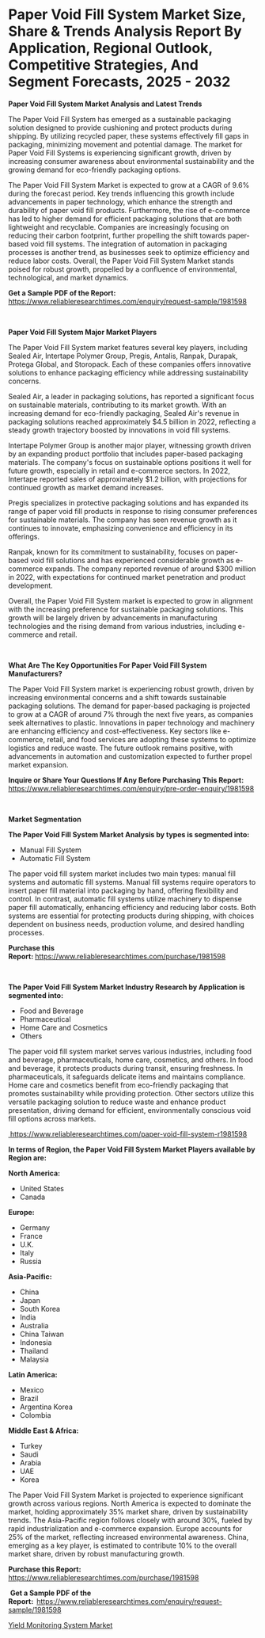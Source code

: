 <p><h1>Paper Void Fill System Market Size, Share & Trends Analysis Report By Application, Regional Outlook, Competitive Strategies, And Segment Forecasts, 2025 - 2032</h1></p><p><strong>Paper Void Fill System Market Analysis and Latest Trends</strong></p>
<p><p>The Paper Void Fill System has emerged as a sustainable packaging solution designed to provide cushioning and protect products during shipping. By utilizing recycled paper, these systems effectively fill gaps in packaging, minimizing movement and potential damage. The market for Paper Void Fill Systems is experiencing significant growth, driven by increasing consumer awareness about environmental sustainability and the growing demand for eco-friendly packaging options.</p><p>The Paper Void Fill System Market is expected to grow at a CAGR of 9.6% during the forecast period. Key trends influencing this growth include advancements in paper technology, which enhance the strength and durability of paper void fill products. Furthermore, the rise of e-commerce has led to higher demand for efficient packaging solutions that are both lightweight and recyclable. Companies are increasingly focusing on reducing their carbon footprint, further propelling the shift towards paper-based void fill systems. The integration of automation in packaging processes is another trend, as businesses seek to optimize efficiency and reduce labor costs. Overall, the Paper Void Fill System Market stands poised for robust growth, propelled by a confluence of environmental, technological, and market dynamics.</p></p>
<p><strong>Get a Sample PDF of the Report:&nbsp;</strong> <a href="https://www.reliableresearchtimes.com/enquiry/request-sample/1981598?utm_campaign=2999&utm_medium=2&utm_source=Github&utm_content=ia&utm_term=10042025&utm_id=paper-void-fill-system">https://www.reliableresearchtimes.com/enquiry/request-sample/1981598</a></p>
<p>&nbsp;</p>
<p><strong>Paper Void Fill System Major Market Players</strong></p>
<p><p>The Paper Void Fill System market features several key players, including Sealed Air, Intertape Polymer Group, Pregis, Antalis, Ranpak, Durapak, Protega Global, and Storopack. Each of these companies offers innovative solutions to enhance packaging efficiency while addressing sustainability concerns.</p><p>Sealed Air, a leader in packaging solutions, has reported a significant focus on sustainable materials, contributing to its market growth. With an increasing demand for eco-friendly packaging, Sealed Air's revenue in packaging solutions reached approximately $4.5 billion in 2022, reflecting a steady growth trajectory boosted by innovations in void fill systems.</p><p>Intertape Polymer Group is another major player, witnessing growth driven by an expanding product portfolio that includes paper-based packaging materials. The company's focus on sustainable options positions it well for future growth, especially in retail and e-commerce sectors. In 2022, Intertape reported sales of approximately $1.2 billion, with projections for continued growth as market demand increases.</p><p>Pregis specializes in protective packaging solutions and has expanded its range of paper void fill products in response to rising consumer preferences for sustainable materials. The company has seen revenue growth as it continues to innovate, emphasizing convenience and efficiency in its offerings.</p><p>Ranpak, known for its commitment to sustainability, focuses on paper-based void fill solutions and has experienced considerable growth as e-commerce expands. The company reported revenue of around $300 million in 2022, with expectations for continued market penetration and product development.</p><p>Overall, the Paper Void Fill System market is expected to grow in alignment with the increasing preference for sustainable packaging solutions. This growth will be largely driven by advancements in manufacturing technologies and the rising demand from various industries, including e-commerce and retail.</p></p>
<p>&nbsp;</p>
<p><strong>What Are The Key Opportunities For Paper Void Fill System Manufacturers?</strong></p>
<p><p>The Paper Void Fill System market is experiencing robust growth, driven by increasing environmental concerns and a shift towards sustainable packaging solutions. The demand for paper-based packaging is projected to grow at a CAGR of around 7% through the next five years, as companies seek alternatives to plastic. Innovations in paper technology and machinery are enhancing efficiency and cost-effectiveness. Key sectors like e-commerce, retail, and food services are adopting these systems to optimize logistics and reduce waste. The future outlook remains positive, with advancements in automation and customization expected to further propel market expansion.</p></p>
<p><strong>Inquire or Share Your Questions If Any Before Purchasing This Report:</strong> <a href="https://www.reliableresearchtimes.com/enquiry/pre-order-enquiry/1981598?utm_campaign=2999&utm_medium=2&utm_source=Github&utm_content=ia&utm_term=10042025&utm_id=paper-void-fill-system">https://www.reliableresearchtimes.com/enquiry/pre-order-enquiry/1981598</a></p>
<p>&nbsp;</p>
<p><strong>Market Segmentation</strong></p>
<p><strong>The Paper Void Fill System Market Analysis by types is segmented into:</strong></p>
<p><ul><li>Manual Fill System</li><li>Automatic Fill System</li></ul></p>
<p><p>The paper void fill system market includes two main types: manual fill systems and automatic fill systems. Manual fill systems require operators to insert paper fill material into packaging by hand, offering flexibility and control. In contrast, automatic fill systems utilize machinery to dispense paper fill automatically, enhancing efficiency and reducing labor costs. Both systems are essential for protecting products during shipping, with choices dependent on business needs, production volume, and desired handling processes.</p></p>
<p><strong>Purchase this Report:&nbsp;</strong><a href="https://www.reliableresearchtimes.com/purchase/1981598?utm_campaign=2999&utm_medium=2&utm_source=Github&utm_content=ia&utm_term=10042025&utm_id=paper-void-fill-system">https://www.reliableresearchtimes.com/purchase/1981598</a></p>
<p>&nbsp;</p>
<p><strong>The Paper Void Fill System Market Industry Research by Application is segmented into:</strong></p>
<p><ul><li>Food and Beverage</li><li>Pharmaceutical</li><li>Home Care and Cosmetics</li><li>Others</li></ul></p>
<p><p>The paper void fill system market serves various industries, including food and beverage, pharmaceuticals, home care, cosmetics, and others. In food and beverage, it protects products during transit, ensuring freshness. In pharmaceuticals, it safeguards delicate items and maintains compliance. Home care and cosmetics benefit from eco-friendly packaging that promotes sustainability while providing protection. Other sectors utilize this versatile packaging solution to reduce waste and enhance product presentation, driving demand for efficient, environmentally conscious void fill options across markets.</p></p>
<p><a href="https://www.reliableresearchtimes.com/paper-void-fill-system-r1981598?utm_campaign=2999&utm_medium=2&utm_source=Github&utm_content=ia&utm_term=10042025&utm_id=paper-void-fill-system">&nbsp;https://www.reliableresearchtimes.com/paper-void-fill-system-r1981598</a></p>
<p><strong>In terms of Region, the Paper Void Fill System Market Players available by Region are:</strong></p>
<p>
    <p> <strong> North America: </strong>
        <ul>
            <li>United States</li>
            <li>Canada</li>
        </ul>
        </p> 
    <p> <strong> Europe: </strong>
        <ul>
            <li>Germany</li>
            <li>France</li>
            <li>U.K.</li>
            <li>Italy</li>
            <li>Russia</li>
        </ul>
        </p> 
    <p> <strong> Asia-Pacific: </strong>
        <ul>
            <li>China</li>
            <li>Japan</li>
            <li>South Korea</li>
            <li>India</li>
            <li>Australia</li>
            <li>China Taiwan</li>
            <li>Indonesia</li>
            <li>Thailand</li>
            <li>Malaysia</li>
        </ul>
        </p> 
    <p> <strong> Latin America: </strong>
        <ul>
            <li>Mexico</li>
            <li>Brazil</li>
            <li>Argentina Korea</li>
            <li>Colombia</li>
        </ul>
        </p> 
    <p> <strong> Middle East & Africa: </strong>
        <ul>
            <li>Turkey</li>
            <li>Saudi</li>
            <li>Arabia</li>
            <li>UAE</li>
            <li>Korea</li>
        </ul>
    </p>
    </p>
<p><p>The Paper Void Fill System Market is projected to experience significant growth across various regions. North America is expected to dominate the market, holding approximately 35% market share, driven by sustainability trends. The Asia-Pacific region follows closely with around 30%, fueled by rapid industrialization and e-commerce expansion. Europe accounts for 25% of the market, reflecting increased environmental awareness. China, emerging as a key player, is estimated to contribute 10% to the overall market share, driven by robust manufacturing growth.</p></p>
<p><strong>Purchase this Report: </strong><a href="https://www.reliableresearchtimes.com/purchase/1981598?utm_campaign=2999&utm_medium=2&utm_source=Github&utm_content=ia&utm_term=10042025&utm_id=paper-void-fill-system">https://www.reliableresearchtimes.com/purchase/1981598</a></p>
<p>&nbsp;<strong>Get a Sample PDF of the Report:&nbsp;&nbsp;</strong><a href="https://www.reliableresearchtimes.com/enquiry/request-sample/1981598?utm_campaign=2999&utm_medium=2&utm_source=Github&utm_content=ia&utm_term=10042025&utm_id=paper-void-fill-system">https://www.reliableresearchtimes.com/enquiry/request-sample/1981598</a></p>
<p><strong></strong></p>
<p><p><a href="https://github.com/maikefelanc3/Market-Research-Report-List-1/blob/main/yield-monitoring-system-market.md?utm_campaign=2999&utm_medium=2&utm_source=Github&utm_content=ia&utm_term=10042025&utm_id=paper-void-fill-system">Yield Monitoring System Market</a></p></p>